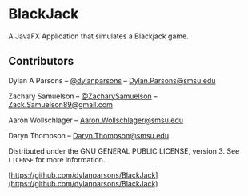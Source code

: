 # BlackJack

A JavaFX Application that simulates a Blackjack game.


## Contributors

Dylan A Parsons – [@dylanparsons](https://github.com/dylanparsons) – Dylan.Parsons@smsu.edu

Zachary Samuelson  – [@ZacharySamuelson](https://github.com/ZacharySamuelson) – Zack.Samuelson89@gmail.com

Aaron Wollschlager – Aaron.Wollschlager@smsu.edu

Daryn Thompson – Daryn.Thompson@smsu.edu

Distributed under the  GNU GENERAL PUBLIC LICENSE, version 3. See ``LICENSE`` for more information.

[https://github.com/dylanparsons/BlackJack](https://github.com/dylanparsons/BlackJack)
